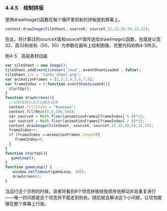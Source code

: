 ### 4.4.5　绘制拼板

使用drawImage()函数在每个循环里将新的拼板放到屏幕上。

```javascript
context.drawImage(tileSheet, sourceX, sourceY,32,32,50,50,32,32);
```

在此，将计算过的sourceX值和sourceY值传送给drawImage()函数，也就是以宽32、高32和坐标（50，50）为参数在画布上绘制图像。完整代码如例4-5所示。

例4-5　高级素材动画

```javascript
var tileSheet = new Image();
tileSheet.addEventListener('load', eventSheetLoaded , false);
tileSheet.src = "tanks_sheet.png";
var animationFrames = [1,2,3,4,5,6,7,8];
var frameIndex = 0;function eventSheetLoaded(){
　startUp();
}
function drawScreen(){
　//绘制背景以显示出画布边缘
　context.fillStyle = "#aaaaaa";
　context.fillRect(0,0,500,500);
　var sourceX = Math.floor(animationFrames[frameIndex] % 8)*32;
　var sourceY = Math.floor(animationFrames[frameIndex] / 8)*32;
　context.drawImage(tileSheet, sourceX, sourceY,32,32,50,50,32,32);
　frameIndex++;
　if (frameIndex ==animationFrames.length){
　　 frameIndex=0;
　}
}
function startUp(){
　 gameLoop();
}
function gameLoop() {
　　window.setTimeout(gameLoop, 100);
　　drawScreen();
}
```

当运行这个示例的时候，读者将看到8个坦克拼板帧按顺序地移动并且重复进行——唯一的问题是这个坦克并不能走到别处。随后就会解决这个小问题，让坦克能够在整个屏幕上行驶。

